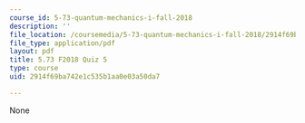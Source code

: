 ```yaml
---
course_id: 5-73-quantum-mechanics-i-fall-2018
description: ''
file_location: /coursemedia/5-73-quantum-mechanics-i-fall-2018/2914f69ba742e1c535b1aa0e03a50da7_MIT5_73F18_quiz5.pdf
file_type: application/pdf
layout: pdf
title: 5.73 F2018 Quiz 5
type: course
uid: 2914f69ba742e1c535b1aa0e03a50da7

---
```

None